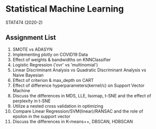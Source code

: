 # Statistical Machine Learning
STAT474 (2020-2)

## Assignment List
1. SMOTE vs ADASYN
2. Implementing plotly on COVID19 Data
3. Effect of weights & bandwidths on KNNClassifier
4. Logistic Regression ('ovr' vs 'multinomial')
5. Linear Discriminant Analysis vs Quadratic Discriminant Analysis vs Naive Bayesian
6. Effect of criterion & max_depth on CART
7. Effect of difference hyperparameters(kernel/c) on Support Vector Machine
8. Discuss the differences in MDS, LLE, Isomap, t-SNE and the effect of perplexity in t-SNE
9. Utilize a nested cross validation in optimizing
10. Compare Linear Regression/SVM(linear)/RANSAC and the role of epsilon in the support vector
11. Discuss the differences in K-means++, DBSCAN, HDBSCAN
